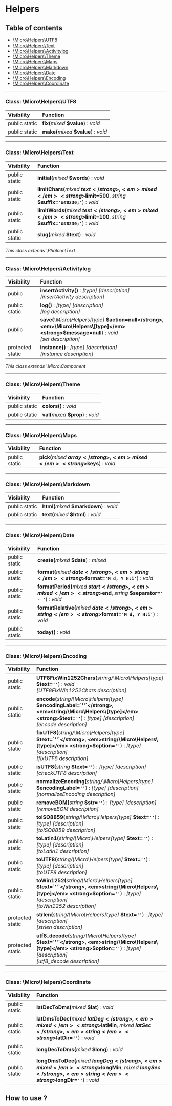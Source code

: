 # Helpers

## Table of contents

- [\Micro\Helpers\UTF8](#class-microhelpersutf8)
- [\Micro\Helpers\Text](#class-microhelperstext)
- [\Micro\Helpers\Activitylog](#class-microhelpersactivitylog)
- [\Micro\Helpers\Theme](#class-microhelperstheme)
- [\Micro\Helpers\Maps](#class-microhelpersmaps)
- [\Micro\Helpers\Markdown](#class-microhelpersmarkdown)
- [\Micro\Helpers\Date](#class-microhelpersdate)
- [\Micro\Helpers\Encoding](#class-microhelpersencoding)
- [\Micro\Helpers\Coordinate](#class-microhelperscoordinate)

<hr />

### Class: \Micro\Helpers\UTF8

| Visibility | Function |
|:-----------|:---------|
| public static | <strong>fix(</strong><em>mixed</em> <strong>$value</strong>)</strong> : <em>void</em> |
| public static | <strong>make(</strong><em>mixed</em> <strong>$value</strong>)</strong> : <em>void</em> |

<hr />

### Class: \Micro\Helpers\Text

| Visibility | Function |
|:-----------|:---------|
| public static | <strong>initial(</strong><em>mixed</em> <strong>$words</strong>)</strong> : <em>void</em> |
| public static | <strong>limitChars(</strong><em>mixed</em> <strong>$text</strong>, <em>mixed</em> <strong>$limit=500</strong>, <em>string</em> <strong>$suffix=`'&#8230;'`</strong>)</strong> : <em>void</em> |
| public static | <strong>limitWords(</strong><em>mixed</em> <strong>$text</strong>, <em>mixed</em> <strong>$limit=100</strong>, <em>string</em> <strong>$suffix=`'&#8230;'`</strong>)</strong> : <em>void</em> |
| public static | <strong>slug(</strong><em>mixed</em> <strong>$text</strong>)</strong> : <em>void</em> |

*This class extends \Phalcon\Text*

<hr />

### Class: \Micro\Helpers\Activitylog

| Visibility | Function |
|:-----------|:---------|
| public | <strong>insertActivity()</strong> : <em>[type] [description]</em><br /><em>[insertActivity description]</em> |
| public static | <strong>log()</strong> : <em>[type] [description]</em><br /><em>[log description]</em> |
| public | <strong>save(</strong><em>\Micro\Helpers\[type]</em> <strong>$action=null</strong>, <em>\Micro\Helpers\[type]</em> <strong>$message=null</strong>)</strong> : <em>void</em><br /><em>[set description]</em> |
| protected static | <strong>instance()</strong> : <em>[type] [description]</em><br /><em>[instance description]</em> |

*This class extends \Micro\Component*

<hr />

### Class: \Micro\Helpers\Theme

| Visibility | Function |
|:-----------|:---------|
| public static | <strong>colors()</strong> : <em>void</em> |
| public static | <strong>val(</strong><em>mixed</em> <strong>$prop</strong>)</strong> : <em>void</em> |

<hr />

### Class: \Micro\Helpers\Maps

| Visibility | Function |
|:-----------|:---------|
| public static | <strong>pick(</strong><em>mixed</em> <strong>$array</strong>, <em>mixed</em> <strong>$keys</strong>)</strong> : <em>void</em> |

<hr />

### Class: \Micro\Helpers\Markdown

| Visibility | Function |
|:-----------|:---------|
| public static | <strong>html(</strong><em>mixed</em> <strong>$markdown</strong>)</strong> : <em>void</em> |
| public static | <strong>text(</strong><em>mixed</em> <strong>$html</strong>)</strong> : <em>void</em> |

<hr />

### Class: \Micro\Helpers\Date

| Visibility | Function |
|:-----------|:---------|
| public static | <strong>create(</strong><em>mixed</em> <strong>$date</strong>)</strong> : <em>mixed</em> |
| public static | <strong>format(</strong><em>mixed</em> <strong>$date</strong>, <em>string</em> <strong>$format=`'M d, Y H:i'`</strong>)</strong> : <em>void</em> |
| public static | <strong>formatPeriod(</strong><em>mixed</em> <strong>$start</strong>, <em>mixed</em> <strong>$end</strong>, <em>string</em> <strong>$separator=`' - '`</strong>)</strong> : <em>void</em> |
| public static | <strong>formatRelative(</strong><em>mixed</em> <strong>$date</strong>, <em>string</em> <strong>$format=`'M d, Y H:i'`</strong>)</strong> : <em>void</em> |
| public static | <strong>today()</strong> : <em>void</em> |

<hr />

### Class: \Micro\Helpers\Encoding

| Visibility | Function |
|:-----------|:---------|
| public static | <strong>UTF8FixWin1252Chars(</strong><em>string/\Micro\Helpers\[type]</em> <strong>$text=`''`</strong>)</strong> : <em>void</em><br /><em>[UTF8FixWin1252Chars description]</em> |
| public static | <strong>encode(</strong><em>string/\Micro\Helpers\[type]</em> <strong>$encodingLabel=`''`</strong>, <em>string/\Micro\Helpers\[type]</em> <strong>$text=`''`</strong>)</strong> : <em>[type] [description]</em><br /><em>[encode description]</em> |
| public static | <strong>fixUTF8(</strong><em>string/\Micro\Helpers\[type]</em> <strong>$text=`''`</strong>, <em>string/\Micro\Helpers\[type]</em> <strong>$option=`''`</strong>)</strong> : <em>[type] [description]</em><br /><em>[fixUTF8 description]</em> |
| public static | <strong>isUTF8(</strong><em>string</em> <strong>$text=`''`</strong>)</strong> : <em>[type] [description]</em><br /><em>[checkUTF8 description]</em> |
| public static | <strong>normalizeEncoding(</strong><em>string/\Micro\Helpers\[type]</em> <strong>$encodingLabel=`''`</strong>)</strong> : <em>[type] [description]</em><br /><em>[normalizeEncoding description]</em> |
| public static | <strong>removeBOM(</strong><em>string</em> <strong>$str=`''`</strong>)</strong> : <em>[type] [description]</em><br /><em>[removeBOM description]</em> |
| public static | <strong>toISO8859(</strong><em>string/\Micro\Helpers\[type]</em> <strong>$text=`''`</strong>)</strong> : <em>[type] [description]</em><br /><em>[toISO8859 description]</em> |
| public static | <strong>toLatin1(</strong><em>string/\Micro\Helpers\[type]</em> <strong>$text=`''`</strong>)</strong> : <em>[type] [description]</em><br /><em>[toLatin1 description]</em> |
| public static | <strong>toUTF8(</strong><em>string/\Micro\Helpers\[type]</em> <strong>$text=`''`</strong>)</strong> : <em>[type] [description]</em><br /><em>[toUTF8 description]</em> |
| public static | <strong>toWin1252(</strong><em>string/\Micro\Helpers\[type]</em> <strong>$text=`''`</strong>, <em>string/\Micro\Helpers\[type]</em> <strong>$option=`''`</strong>)</strong> : <em>[type] [description]</em><br /><em>[toWin1252 description]</em> |
| protected static | <strong>strlen(</strong><em>string/\Micro\Helpers\[type]</em> <strong>$text=`''`</strong>)</strong> : <em>[type] [description]</em><br /><em>[strlen description]</em> |
| protected static | <strong>utf8_decode(</strong><em>string/\Micro\Helpers\[type]</em> <strong>$text=`''`</strong>, <em>string/\Micro\Helpers\[type]</em> <strong>$option=`''`</strong>)</strong> : <em>[type] [description]</em><br /><em>[utf8_decode description]</em> |

<hr />

### Class: \Micro\Helpers\Coordinate

| Visibility | Function |
|:-----------|:---------|
| public static | <strong>latDecToDms(</strong><em>mixed</em> <strong>$lat</strong>)</strong> : <em>void</em> |
| public static | <strong>latDmsToDec(</strong><em>mixed</em> <strong>$latDeg</strong>, <em>mixed</em> <strong>$latMin</strong>, <em>mixed</em> <strong>$latSec</strong>, <em>string</em> <strong>$latDir=`''`</strong>)</strong> : <em>void</em> |
| public static | <strong>longDecToDms(</strong><em>mixed</em> <strong>$long</strong>)</strong> : <em>void</em> |
| public static | <strong>longDmsToDec(</strong><em>mixed</em> <strong>$longDeg</strong>, <em>mixed</em> <strong>$longMin</strong>, <em>mixed</em> <strong>$longSec</strong>, <em>string</em> <strong>$longDir=`''`</strong>)</strong> : <em>void</em> |




## How to use ? 
